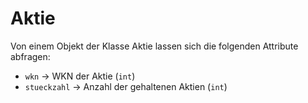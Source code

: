 # Aktie

Von einem Objekt der Klasse Aktie lassen sich die folgenden Attribute abfragen:

* `wkn` -> WKN der Aktie (`int`)
* `stueckzahl` -> Anzahl der gehaltenen Aktien (`int`)
